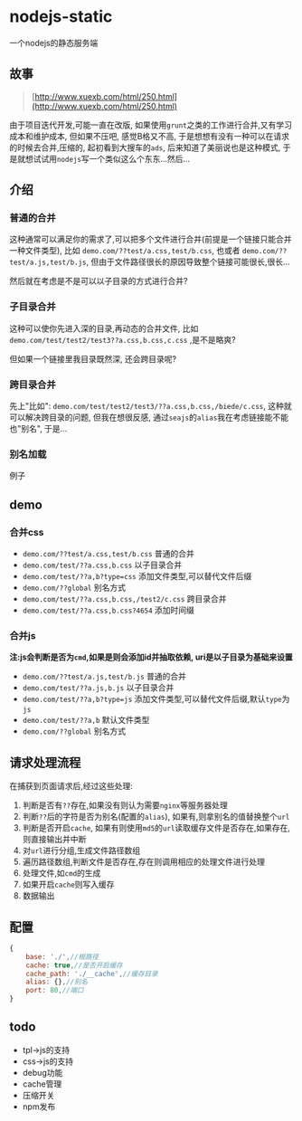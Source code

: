 # nodejs-static

一个nodejs的静态服务端

## 故事

> [http://www.xuexb.com/html/250.html](http://www.xuexb.com/html/250.html)

由于项目迭代开发,可能一直在改版, 如果使用`grunt`之类的工作进行合并,又有学习成本和维护成本, 但如果不压吧, 感觉B格又不高, 于是想想有没有一种可以在请求的时候去合并,压缩的, 起初看到大搜车的`ads`, 后来知道了美丽说也是这种模式, 于是就想试试用`nodejs`写一个类似这么个东东...然后...

## 介绍

### 普通的合并

这种通常可以满足你的需求了,可以把多个文件进行合并(前提是一个链接只能合并一种文件类型), 比如 `demo.com/??test/a.css,test/b.css`, 也或者 `demo.com/??test/a.js,test/b.js`, 但由于文件路径很长的原因导致整个链接可能很长,很长...

然后就在考虑是不是可以以子目录的方式进行合并?

### 子目录合并

这种可以使你先进入深的目录,再动态的合并文件, 比如 `demo.com/test/test2/test3??a.css,b.css,c.css` ,是不是略爽?

但如果一个链接里我目录既然深, 还会跨目录呢?

### 跨目录合并

先上"比如": `demo.com/test/test2/test3/??a.css,b.css,/biede/c.css`, 这种就可以解决跨目录的问题, 但我在想很反感, 通过`seajs`的`alias`我在考虑链接能不能也"别名", 于是...

### 别名加载

例子


## demo

### 合并css

* `demo.com/??test/a.css,test/b.css` 普通的合并
* `demo.com/test/??a.css,b.css` 以子目录合并
* `demo.com/test/??a,b?type=css` 添加文件类型,可以替代文件后缀
* `demo.com/??global` 别名方式
* `demo.com/test/??a.css,b.css,/test2/c.css` 跨目录合并
* `demo.com/test/??a.css,b.css?4654` 添加时间缀

### 合并js

**注:js会判断是否为`cmd`,如果是则会添加id并抽取依赖, uri是以子目录为基础来设置**

* `demo.com/??test/a.js,test/b.js` 普通的合并
* `demo.com/test/??a.js,b.js` 以子目录合并
* `demo.com/test/??a,b?type=js` 添加文件类型,可以替代文件后缀,默认`type`为`js`
* `demo.com/test/??a,b` 默认文件类型
* `demo.com/??global` 别名方式

## 请求处理流程

在捕获到页面请求后,经过这些处理:

1. 判断是否有`??`存在,如果没有则认为需要`nginx`等服务器处理
2. 判断`??`后的字符是否为别名(配置的`alias`), 如果有,则拿别名的值替换整个`url`
3. 判断是否开启`cache`, 如果有则使用`md5`的`url`读取缓存文件是否存在,如果存在,则直接输出并中断
4. 对`url`进行分组,生成文件路径数组
5. 遍历路径数组,判断文件是否存在,存在则调用相应的处理文件进行处理
6. 处理文件,如`cmd`的生成
7. 如果开启`cache`则写入缓存
8. 数据输出

## 配置

``` js
{
    base: './',//根路径
    cache: true,//是否开启缓存
    cache_path: './__cache',//缓存目录
    alias: {},//别名
    port: 80,//端口
}
```

## todo

* tpl->js的支持
* css->js的支持
* debug功能
* cache管理
* 压缩开关
* npm发布
